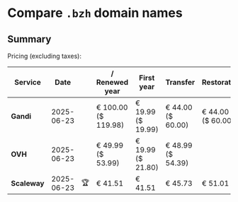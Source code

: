 # Compare `.bzh` domain names

## Summary

Pricing (excluding taxes):

| Service | Date |  | / Renewed year | First year | Transfer | Restoration |
|--|--|--|--|--|--|--|
| **Gandi** | 2025-06-23 |  | € 100.00<br>($ 119.98) | € 19.99<br>($ 19.99) | € 44.00<br>($ 60.00) | € 44.00<br>($ 60.00) |
| **OVH** | 2025-06-23 |  | € 49.99<br>($ 53.99) | € 19.99<br>($ 21.80) | € 48.99<br>($ 54.39) |  |
| **Scaleway** | 2025-06-23 | 🏆 | € 41.51 | € 41.51 | € 45.73 | € 51.01 |
